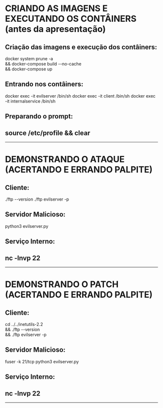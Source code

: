 # CRIANDO AS IMAGENS E EXECUTANDO OS CONTÂINERS (antes da apresentação)

## Criação das imagens e execução dos contâiners:
docker system prune -a \
&& docker-compose build --no-cache \
&& docker-compose up

## Entrando nos contâiners:
docker exec -it evilserver /bin/sh
docker exec -it client /bin/sh
docker exec -it internalservice /bin/sh

## Preparando o prompt:
source /etc/profile && clear
------------------------------------------------
------------------------------------------------

# DEMONSTRANDO O ATAQUE (ACERTANDO E ERRANDO PALPITE)

## Cliente:
./ftp --version
./ftp evilserver -p

## Servidor Malicioso:
python3 evilserver.py

## Serviço Interno:
nc -lnvp 22
------------------------------------------------
------------------------------------------------

# DEMONSTRANDO O PATCH (ACERTANDO E ERRANDO PALPITE)

## Cliente:
cd ../../inetutils-2.2 \
&& ./ftp --version \
&& ./ftp evilserver -p

## Servidor Malicioso:
fuser -k 21/tcp
python3 evilserver.py

## Serviço Interno:
nc -lnvp 22
------------------------------------------------
------------------------------------------------
